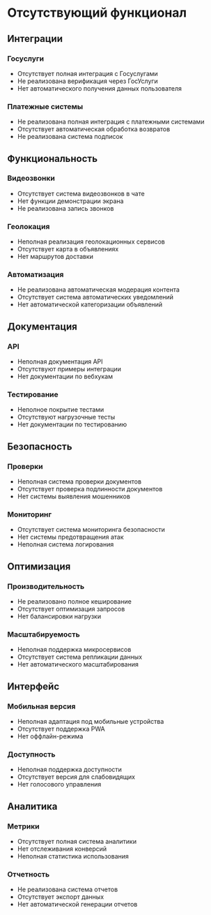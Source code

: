 # Отсутствующий функционал

## Интеграции

### Госуслуги
- Отсутствует полная интеграция с Госуслугами
- Не реализована верификация через ГосУслуги
- Нет автоматического получения данных пользователя

### Платежные системы
- Не реализована полная интеграция с платежными системами
- Отсутствует автоматическая обработка возвратов
- Не реализована система подписок

## Функциональность

### Видеозвонки
- Отсутствует система видеозвонков в чате
- Нет функции демонстрации экрана
- Не реализована запись звонков

### Геолокация
- Неполная реализация геолокационных сервисов
- Отсутствует карта в объявлениях
- Нет маршрутов доставки

### Автоматизация
- Не реализована автоматическая модерация контента
- Отсутствует система автоматических уведомлений
- Нет автоматической категоризации объявлений

## Документация

### API
- Неполная документация API
- Отсутствуют примеры интеграции
- Нет документации по вебхукам

### Тестирование
- Неполное покрытие тестами
- Отсутствуют нагрузочные тесты
- Нет документации по тестированию

## Безопасность

### Проверки
- Неполная система проверки документов
- Отсутствует проверка подлинности документов
- Нет системы выявления мошенников

### Мониторинг
- Отсутствует система мониторинга безопасности
- Нет системы предотвращения атак
- Неполная система логирования

## Оптимизация

### Производительность
- Не реализовано полное кеширование
- Отсутствует оптимизация запросов
- Нет балансировки нагрузки

### Масштабируемость
- Неполная поддержка микросервисов
- Отсутствует система репликации данных
- Нет автоматического масштабирования

## Интерфейс

### Мобильная версия
- Неполная адаптация под мобильные устройства
- Отсутствует поддержка PWA
- Нет оффлайн-режима

### Доступность
- Неполная поддержка доступности
- Отсутствует версия для слабовидящих
- Нет голосового управления

## Аналитика

### Метрики
- Отсутствует полная система аналитики
- Нет отслеживания конверсий
- Неполная статистика использования

### Отчетность
- Не реализована система отчетов
- Отсутствует экспорт данных
- Нет автоматической генерации отчетов 